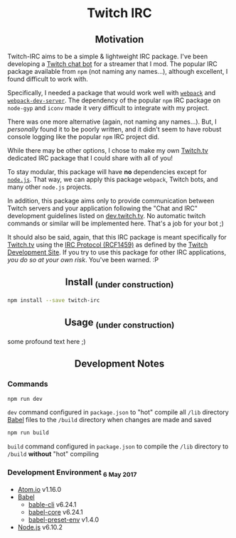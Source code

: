 <h1 align="center">Twitch IRC</h1>

<h2 align="center">Motivation</h2>

Twitch-IRC aims to be a simple & lightweight IRC package. I've been developing a [Twitch chat bot](https://github.com/idflores/the-hunter) for a streamer that I mod. The popular IRC package available from `npm` (not naming any names...), although excellent, I found difficult to work with.

Specifically, I needed a package that would work well with [`webpack`](https://github.com/webpack/webpack) and [`webpack-dev-server`](https://github.com/webpack/webpack-dev-server). The dependency of the popular `npm` IRC package on `node-gyp` and `iconv` made it very difficult to integrate with my project.

There was one more alternative (again, not naming any names...). But, I *personally* found it to be poorly written, and it didn't seem to have robust console logging like the popular `npm` IRC project did.

While there may be other options, I chose to make my own [Twitch.tv](https://www.twitch.tv) dedicated IRC package that I could share with all of you!

To stay modular, this package will have **no** dependencies except for [`node.js`](https://nodejs.org/en/). That way, we can apply this package `webpack`, Twitch bots, and many other `node.js` projects.

In addition, this package aims only to provide communication between Twitch servers and your application following the "Chat and IRC" development guidelines listed on [dev.twitch.tv](https://dev.twitch.tv/docs/v5/guides/irc/). No automatic twitch commands or similar will be implemented here. That's a job for your bot ;)

It should also be said, again, that this IRC package is meant specifically for [Twitch.tv](https://www.twitch.tv) using the [IRC Protocol (RCF1459)](https://tools.ietf.org/html/rfc1459.html) as defined by the [Twitch Development Site](https://dev.twitch.tv/docs/v5/guides/irc/). If you try to use this package for other IRC applications, *you do so at your own risk*. You've been warned. :P

<h2 align="center">Install <sub>(under construction)</sub></h2>

```bash
npm install --save twitch-irc
```

<h2 align="center">Usage <sub>(under construction)</sub></h2>

some profound text here ;)

<!-- <h2 align="center">Contributions</h2>

The beauty of the open source community is that others can contribute works such as this.

I do have a few rules, however:

+ **All** code must be commented. If you pull request uncommented code, it's automatically turned down :( -->

<h2 align="center">Development Notes</h2>

### Commands

```bash
npm run dev
```

`dev` command configured in `package.json` to "hot" compile all `/lib` directory [Babel](https://babeljs.io) files to the `/build` directory when changes are made and saved

```bash
npm run build
```

`build` command configured in `package.json` to compile the `/lib` directory to `/build` **without** "hot" compiling

### Development Environment <sub>6 May 2017</sub>

+ [Atom.io](https://atom.io) v1.16.0
+ [Babel](https://babeljs.io)
  + [bable-cli](https://github.com/babel/babel/tree/master/packages/babel-cli) v6.24.1
  + [babel-core](https://github.com/babel/babel/tree/master/packages/babel-core) v6.24.1
  + [babel-preset-env](https://github.com/babel/babel-preset-env) v1.4.0
+ [Node.js](https://nodejs.org) v6.10.2
